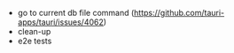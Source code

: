 - go to current db file command (https://github.com/tauri-apps/tauri/issues/4062)
- clean-up
- e2e tests